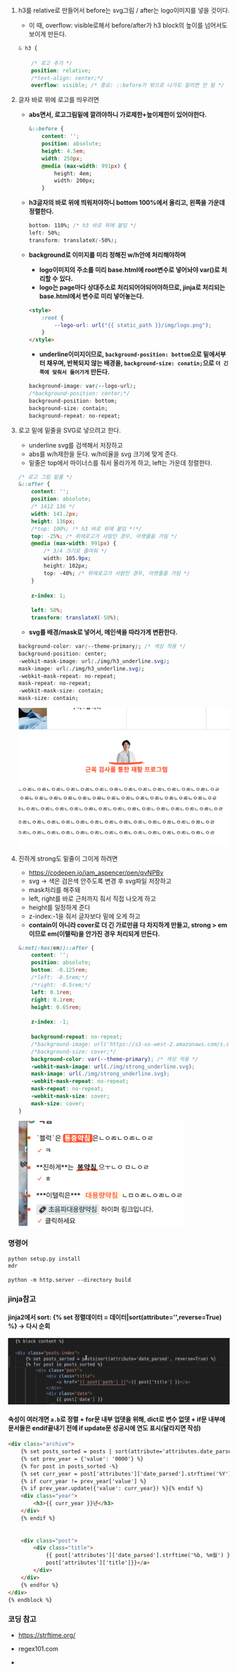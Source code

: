 1. h3를 relative로 만들어서 before는 svg그림 / after는 logo이미지를 넣을 것이다.

    - 이 때, overflow: visible로해서 before/after가 h3 block의 높이를 넘어서도 보이게 만든다.

    ```css
    & h3 {
    
        /* 로고 추가 */
        position: relative;
        /*text-align: center;*/
        overflow: visible; /* 중요: ::before가 밖으로 나가도 잘리면 안 됨 */
    
    ```

2. 글자 바로 위에 로고를 띄우려면

    - **abs면서, 로고그림밑에 깔려야하니 가로제한+높이제한이 있어야한다.**

        ```css
        &::before {
            content: '';
            position: absolute;
            height: 4.5em;
            width: 250px;
            @media (max-width: 991px) {
                height: 4em;
                width: 200px;
            }
        ```

    - **h3글자의 바로 위에 띄워저야하니 bottom 100%에서 올리고, 왼쪽을 가운데 정렬한다.**

        ```css
        bottom: 110%; /* h3 바로 위에 붙임 */
        left: 50%;
        transform: translateX(-50%);
        ```

    - **background로 이미지를 미리 정해진 w/h안에 처리해야하며**

        - **logo이미지의 주소를 미리 base.html에 root변수로 넣어놔야 var()로 처리할 수 있다.**
        - **logo는 page마다 상대주소로 처리되어야되어야하므로, jinja로 처리되는 base.html에서 변수로 미리 넣어놓는다.** 

        ```html
        <style>
            :root {
                --logo-url: url("{{ static_path }}/img/logo.png");
            }
        </style>
        ```

        - **underline이미지이므로, `background-position: bottom`으로 밑에서부터 채우며, 반복되지 않는 배경을, `background-size: conatin;`으로 `더 긴 쪽에 맞춰서 들어가게` 만든다.**

        ```css
        background-image: var(--logo-url);
        /*background-position: center;*/
        background-position: bottom;
        background-size: contain;
        background-repeat: no-repeat;
        ```

3. 로고 밑에 밑줄을 SVG로 넣으려고 한다.

    - underline svg를 검색해서 저장하고
    - abs를 w/h제한을 둔다. w/h비율을 svg 크기에 맞게 준다.
    - 밑줄은 top에서 마이너스를 줘서 올라가게 하고, left는 가운데 정렬한다.

    ```css
    /* 로고 그림 밑줄 */
    &::after {
        content: '';
        position: absolute;
        /* 1412 136 */
        width: 141.2px;
        height: 136px;
        /*top: 100%; !* h3 바로 위에 붙임 *!*/
        top: -25%; /* 위에로고가 사람인 경우, 아랫줄을 가림 */
        @media (max-width: 991px) {
            /* 3/4 크기로 줄여줘 */
            width: 105.9px;
            height: 102px;
            top: -40%; /* 위에로고가 사람인 경우, 아랫줄을 가림 */
        }
    
        z-index: 1;
    
        left: 50%;
        transform: translateX(-50%);
    ```

    - **svg를 배경/mask로 넣어서, 메인색을 따라가게 변환한다.**

    ```css
    background-color: var(--theme-primary); /* 색상 적용 */
    background-position: center;
    -webkit-mask-image: url(./img/h3_underline.svg);
    mask-image: url(./img/h3_underline.svg);
    -webkit-mask-repeat: no-repeat;
    mask-repeat: no-repeat;
    -webkit-mask-size: contain;
    mask-size: contain;
    ```

    ![image-20250408080557177](https://raw.githubusercontent.com/is2js/screenshots/main/image-20250408080557177.png)



4. 진하게 strong도 밑줄이 그이게 하려면

    - https://codepen.io/iam_aspencer/pen/qvNPBv
    - svg -> 색은 검은색 안주도록 변경 후 svg파일 저장하고
    - mask처리를 해주돼
    - left, right를 바로 근처까지 줘서 직접 나오게 하고
    - height를 일정하게 준다
    - z-index:-1을 줘서 글자보다 밑에 오게 하고
    - **contain이 아니라 cover로 더 긴 가로만큼 다 차지하게 만들고, strong > em이므로 em(이탤릭)을 안가진 경우 처리되게 만든다.**

    ```css
    &:not(:has(em))::after {
        content: '';
        position: absolute;
        bottom: -0.125rem;
        /*left: -0.5rem;*/
        /*right: -0.5rem;*/
        left: 0.1rem;
        right: 0.1rem;
        height: 0.65rem;
    
        z-index: -1;
    
        background-repeat: no-repeat;
        /*background-image: url('https://s3-us-west-2.amazonaws.com/s.cdpn.io/664131/underline.svg');*/
        /*background-size: cover;*/
        background-color: var(--theme-primary); /* 색상 적용 */
        -webkit-mask-image: url(./img/strong_underline.svg);
        mask-image: url(./img/strong_underline.svg);
        -webkit-mask-repeat: no-repeat;
        mask-repeat: no-repeat;
        -webkit-mask-size: cover;
        mask-size: cover;
    }
    
    ```

    ![image-20250408081441787](https://raw.githubusercontent.com/is2js/screenshots/main/image-20250408081441787.png)







### 명령어

```
python setup.py install
mdr

python -m http.server --directory build
```



### jinja참고

#### jinja2에서 sort: {% set 정렬데이터 = 데이터|sort(attribute='',reverse=True) %} -> 다시 순회

![image-20250311090346996](https://raw.githubusercontent.com/is2js/screenshots/main/image-20250311090346996.png)



#### 속성이 여러개면 `a.b`로 정렬 + for문 내부 업뎃을 위해, dict로 변수 없뎃 + if문 내부에 문서들은 endif끝내기 전에 if update문 성공시에 연도 표시(달라지면 작성)

```html
<div class="archive">
    {% set posts_sorted = posts | sort(attribute='attributes.date_parsed', reverse=True) %}
    {% set prev_year = {'value': '0000'} %}
    {% for post in posts_sorted -%}
    {% set curr_year = post['attributes']['date_parsed'].strftime('%Y') %}
    {% if curr_year != prev_year['value'] %}
    {% if prev_year.update({'value': curr_year}) %}{% endif %}
    <div class="year">
        <h3>{{ curr_year }}년</h3>
    </div>
    {% endif %}


    <div class="post">
        <div class="title">
            {{ post['attributes']['date_parsed'].strftime('%b, %m월') }}: <a href="{{ post['attributes']['path'] }}">{{
            post['attributes']['title']}}</a>
        </div>
    </div>
    {% endfor %}
</div>
{% endblock %}
```





### 코딩 참고

- https://strftime.org/



- regex101.com
- 